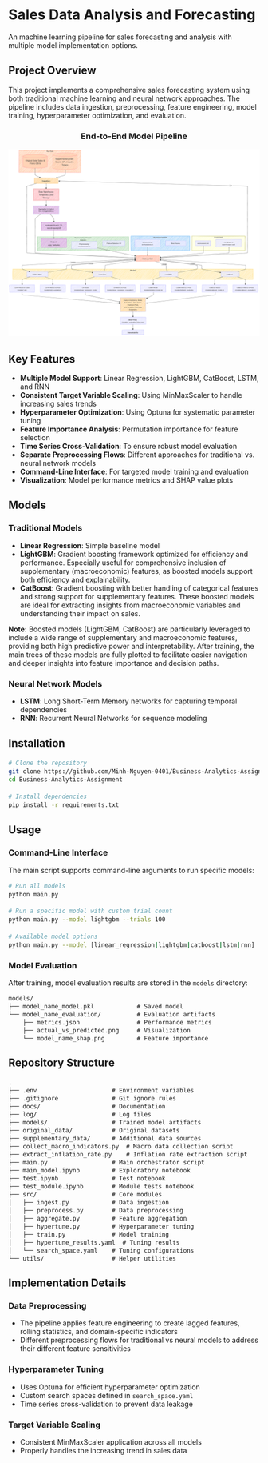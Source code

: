 # Sales Data Analysis and Forecasting

An machine learning pipeline for sales forecasting and analysis with multiple model implementation options.

## Project Overview

This project implements a comprehensive sales forecasting system using both traditional machine learning and neural network approaches. The pipeline includes data ingestion, preprocessing, feature engineering, model training, hyperparameter optimization, and evaluation.

<div align="center">

### End-to-End Model Pipeline

![End-to-End Model Pipeline](./E2E_model_pipeline.png)

</div>

## Key Features

- **Multiple Model Support**: Linear Regression, LightGBM, CatBoost, LSTM, and RNN
- **Consistent Target Variable Scaling**: Using MinMaxScaler to handle increasing sales trends
- **Hyperparameter Optimization**: Using Optuna for systematic parameter tuning
- **Feature Importance Analysis**: Permutation importance for feature selection
- **Time Series Cross-Validation**: To ensure robust model evaluation
- **Separate Preprocessing Flows**: Different approaches for traditional vs. neural network models
- **Command-Line Interface**: For targeted model training and evaluation
- **Visualization**: Model performance metrics and SHAP value plots

## Models

### Traditional Models
- **Linear Regression**: Simple baseline model
- **LightGBM**: Gradient boosting framework optimized for efficiency and performance. Especially useful for comprehensive inclusion of supplementary (macroeconomic) features, as boosted models support both efficiency and explainability.
- **CatBoost**: Gradient boosting with better handling of categorical features and strong support for supplementary features. These boosted models are ideal for extracting insights from macroeconomic variables and understanding their impact on sales.

**Note:** Boosted models (LightGBM, CatBoost) are particularly leveraged to include a wide range of supplementary and macroeconomic features, providing both high predictive power and interpretability. After training, the main trees of these models are fully plotted to facilitate easier navigation and deeper insights into feature importance and decision paths.

### Neural Network Models
- **LSTM**: Long Short-Term Memory networks for capturing temporal dependencies
- **RNN**: Recurrent Neural Networks for sequence modeling

## Installation

```bash
# Clone the repository
git clone https://github.com/Minh-Nguyen-0401/Business-Analytics-Assignment.git
cd Business-Analytics-Assignment

# Install dependencies
pip install -r requirements.txt
```

## Usage

### Command-Line Interface

The main script supports command-line arguments to run specific models:

```bash
# Run all models
python main.py

# Run a specific model with custom trial count
python main.py --model lightgbm --trials 100

# Available model options
python main.py --model [linear_regression|lightgbm|catboost|lstm|rnn]
```

### Model Evaluation

After training, model evaluation results are stored in the `models` directory:

```
models/
├── model_name_model.pkl            # Saved model
└── model_name_evaluation/          # Evaluation artifacts
    ├── metrics.json                # Performance metrics
    ├── actual_vs_predicted.png     # Visualization
    └── model_name_shap.png         # Feature importance
```

## Repository Structure

```
.
├── .env                     # Environment variables
├── .gitignore               # Git ignore rules
├── docs/                    # Documentation
├── log/                     # Log files
├── models/                  # Trained model artifacts
├── original_data/           # Original datasets
├── supplementary_data/      # Additional data sources
├── collect_macro_indicators.py  # Macro data collection script
├── extract_inflation_rate.py    # Inflation rate extraction script
├── main.py                  # Main orchestrator script
├── main_model.ipynb         # Exploratory notebook
├── test.ipynb               # Test notebook
├── test_module.ipynb        # Module tests notebook
├── src/                     # Core modules
│   ├── ingest.py            # Data ingestion
│   ├── preprocess.py        # Data preprocessing
│   ├── aggregate.py         # Feature aggregation
│   ├── hypertune.py         # Hyperparameter tuning
│   ├── train.py             # Model training
│   ├── hypertune_results.yaml  # Tuning results
│   └── search_space.yaml    # Tuning configurations
└── utils/                   # Helper utilities
```

## Implementation Details

### Data Preprocessing
- The pipeline applies feature engineering to create lagged features, rolling statistics, and domain-specific indicators
- Different preprocessing flows for traditional vs neural models to address their different feature sensitivities

### Hyperparameter Tuning
- Uses Optuna for efficient hyperparameter optimization
- Custom search spaces defined in `search_space.yaml`
- Time series cross-validation to prevent data leakage

### Target Variable Scaling
- Consistent MinMaxScaler application across all models
- Properly handles the increasing trend in sales data